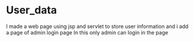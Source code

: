 # User_data
I made a web page using jsp and servlet to store user information and i add a page of admin login page In this only admin can login in the page
